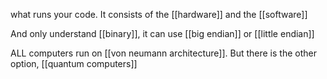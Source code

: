 what runs your code. It consists of the [[hardware]] and the [[software]]

And only understand [[binary]], it can use [[big endian]] or [[little endian]]

ALL computers run on [[von neumann architecture]]. But there is the other option, [[quantum computers]]

